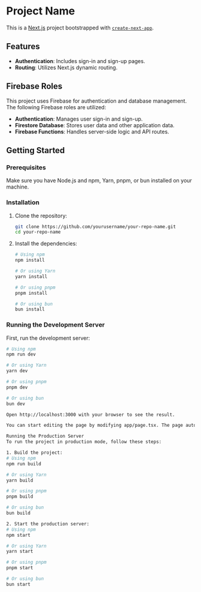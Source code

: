 # Project Name

This is a [Next.js](https://nextjs.org) project bootstrapped with [`create-next-app`](https://nextjs.org/docs/app/api-reference/cli/create-next-app).

## Features

- **Authentication**: Includes sign-in and sign-up pages.
- **Routing**: Utilizes Next.js dynamic routing.


## Firebase Roles

This project uses Firebase for authentication and database management. The following Firebase roles are utilized:

- **Authentication**: Manages user sign-in and sign-up.
- **Firestore Database**: Stores user data and other application data.
- **Firebase Functions**: Handles server-side logic and API routes.

## Getting Started

### Prerequisites

Make sure you have Node.js and npm, Yarn, pnpm, or bun installed on your machine.
### Installation

1. Clone the repository:
    ```sh
    git clone https://github.com/yourusername/your-repo-name.git
    cd your-repo-name
    ```

2. Install the dependencies:
    ```sh
    # Using npm
    npm install

    # Or using Yarn
    yarn install

    # Or using pnpm
    pnpm install

    # Or using bun
    bun install
    ```

### Running the Development Server

First, run the development server:

```sh
# Using npm
npm run dev

# Or using Yarn
yarn dev

# Or using pnpm
pnpm dev

# Or using bun
bun dev

Open http://localhost:3000 with your browser to see the result.

You can start editing the page by modifying app/page.tsx. The page auto-updates as you edit the file.

Running the Production Server
To run the project in production mode, follow these steps:

1. Build the project:
# Using npm
npm run build

# Or using Yarn
yarn build

# Or using pnpm
pnpm build

# Or using bun
bun build

2. Start the production server:
# Using npm
npm start

# Or using Yarn
yarn start

# Or using pnpm
pnpm start

# Or using bun
bun start
